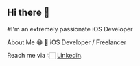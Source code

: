 ## Hi there 👋


#I'm an extremely passionate iOS Developer

About Me 😁
📱 iOS Developer / Freelancer

Reach me via 👇🏻
[Linkedin](https://www.linkedin.com/in/arjun-thakur-353067153).
